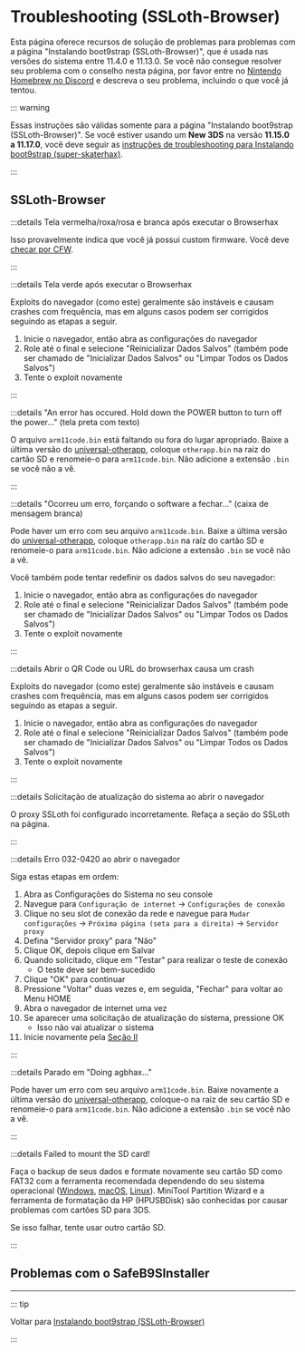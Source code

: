 # Troubleshooting (SSLoth-Browser)

Esta página oferece recursos de solução de problemas para problemas com a página "Instalando boot9strap (SSLoth-Browser)", que é usada nas versões do sistema entre 11.4.0 e 11.13.0. Se você não consegue resolver seu problema com o conselho nesta página, por favor entre no [Nintendo Homebrew no Discord](https://discord.gg/MWxPgEp) e descreva o seu problema, incluindo o que você já tentou.

::: warning

Essas instruções são válidas somente para a página "Instalando boot9strap (SSLoth-Browser)". Se você estiver usando um **New 3DS** na versão **11.15.0 a 11.17.0**, você deve seguir as [instruções de troubleshooting para Instalando boot9strap (super-skaterhax)](troubleshooting-super-skaterhax).

:::

## SSLoth-Browser

:::details Tela vermelha/roxa/rosa e branca após executar o Browserhax

Isso provavelmente indica que você já possui custom firmware. Você deve [checar por CFW](checking-for-cfw).

:::

:::details Tela verde após executar o Browserhax

Exploits do navegador (como este) geralmente são instáveis e causam crashes com frequência, mas em alguns casos podem ser corrigidos seguindo as etapas a seguir.

1. Inicie o navegador, então abra as configurações do navegador
2. Role até o final e selecione "Reinicializar Dados Salvos" (também pode ser chamado de "Inicializar Dados Salvos" ou "Limpar Todos os Dados Salvos")
3. Tente o exploit novamente

:::

:::details "An error has occured. Hold down the POWER button to turn off the power..." (tela preta com texto)

O arquivo `arm11code.bin` está faltando ou fora do lugar apropriado. Baixe a última versão do [universal-otherapp](https://github.com/TuxSH/universal-otherapp/releases/latest), coloque `otherapp.bin` na raíz do cartão SD e renomeie-o para `arm11code.bin`. Não adicione a extensão `.bin` se você não a vê.

:::

:::details "Ocorreu um erro, forçando o software a fechar..." (caixa de mensagem branca)

Pode haver um erro com seu arquivo `arm11code.bin`. Baixe a última versão do [universal-otherapp](https://github.com/TuxSH/universal-otherapp/releases/latest), coloque `otherapp.bin` na raíz do cartão SD e renomeie-o para `arm11code.bin`. Não adicione a extensão `.bin` se você não a vê.

Você também pode tentar redefinir os dados salvos do seu navegador:

1. Inicie o navegador, então abra as configurações do navegador
2. Role até o final e selecione "Reinicializar Dados Salvos" (também pode ser chamado de "Inicializar Dados Salvos" ou "Limpar Todos os Dados Salvos")
3. Tente o exploit novamente

:::

:::details Abrir o QR Code ou URL do browserhax causa um crash

Exploits do navegador (como este) geralmente são instáveis e causam crashes com frequência, mas em alguns casos podem ser corrigidos seguindo as etapas a seguir.

1. Inicie o navegador, então abra as configurações do navegador
2. Role até o final e selecione "Reinicializar Dados Salvos" (também pode ser chamado de "Inicializar Dados Salvos" ou "Limpar Todos os Dados Salvos")
3. Tente o exploit novamente

:::

:::details Solicitação de atualização do sistema ao abrir o navegador

O proxy SSLoth foi configurado incorretamente. Refaça a seção do SSLoth na página.

:::

:::details Erro 032-0420 ao abrir o navegador

Siga estas etapas em ordem:

1. Abra as Configurações do Sistema no seu console
2. Navegue para `Configuração de internet` -> `Configurações de conexão`
3. Clique no seu slot de conexão da rede e navegue para `Mudar configurações` -> `Próxima página (seta para a direita)` -> `Servidor proxy`
4. Defina "Servidor proxy" para "Não"
5. Clique OK, depois clique em Salvar
6. Quando solicitado, clique em "Testar" para realizar o teste de conexão
    - O teste deve ser bem-sucedido
7. Clique "OK" para continuar
8. Pressione "Voltar" duas vezes e, em seguida, "Fechar" para voltar ao Menu HOME
9. Abra o navegador de internet uma vez
10. Se aparecer uma solicitação de atualização do sistema, pressione OK
    - Isso não vai atualizar o sistema
11. Inicie novamente pela [Seção II](installing-boot9strap-\(ssloth-browser\).html#section-ii---ssloth)

:::

:::details Parado em "Doing agbhax..."

Pode haver um erro com seu arquivo `arm11code.bin`. Baixe novamente a última versão do [universal-otherapp](https://github.com/TuxSH/universal-otherapp/releases/latest), coloque-o na raiz de seu cartão SD e renomeie-o para `arm11code.bin`. Não adicione a extensão `.bin` se você não a vê.

:::

:::details Failed to mount the SD card!

Faça o backup de seus dados e formate novamente seu cartão SD como FAT32 com a ferramenta recomendada dependendo do seu sistema operacional ([Windows](formatting-sd-\(windows\)), [macOS](formatting-sd-\(mac\)), [Linux](formatting-sd-\(linux\))). MiniTool Partition Wizard e a ferramenta de formatação da HP (HPUSBDisk) são conhecidas por causar problemas com cartões SD para 3DS.

Se isso falhar, tente usar outro cartão SD.

:::

<!--@include: ./_include/troubleshooting-khc-common.md -->

## Problemas com o SafeB9SInstaller

<!--@include: ./_include/troubleshooting-sb9si-bin.md -->

<!--@include: ./_include/troubleshooting-sb9si-common.md -->

<!--@include: ./_include/troubleshooting-get-help-common.md -->

---

::: tip

Voltar para [Instalando boot9strap (SSLoth-Browser)](installing-boot9strap-\(ssloth-browser\))

:::

<!--@include: ./_include/troubleshooting-return.md -->
